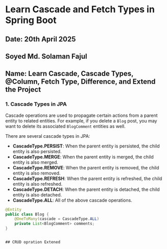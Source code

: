 # Learn Cascade and Fetch Types in Spring Boot

## Date: 20th April 2025

## Soyed Md. Solaman Fajul
## Name: Learn Cascade, Cascade Types, @Column, Fetch Type, Difference, and Extend the Project

### 1. Cascade Types in JPA

Cascade operations are used to propagate certain actions from a parent entity to related entities. For example, if you delete a `Blog` post, you may want to delete its associated `BlogComment` entities as well.

There are several cascade types in JPA:

- **CascadeType.PERSIST**: When the parent entity is persisted, the child entity is also persisted.
- **CascadeType.MERGE**: When the parent entity is merged, the child entity is also merged.
- **CascadeType.REMOVE**: When the parent entity is removed, the child entity is also removed.
- **CascadeType.REFRESH**: When the parent entity is refreshed, the child entity is also refreshed.
- **CascadeType.DETACH**: When the parent entity is detached, the child entity is also detached.
- **CascadeType.ALL**: All of the above cascade operations.

```java
@Entity
public class Blog {
    @OneToMany(cascade = CascadeType.ALL)
    private List<BlogComment> comments;
}


## CRUD opration Extened